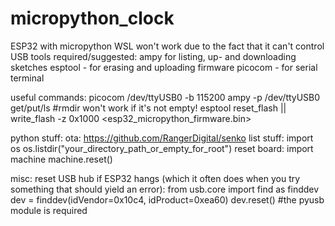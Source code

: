 # micropython_clock
ESP32 with micropython
WSL won't work due to the fact that it can't control USB
tools required/suggested:
  ampy for listing, up- and downloading sketches
  esptool - for erasing and uploading firmware
  picocom - for serial terminal

useful commands:
  picocom /dev/ttyUSB0 -b 115200
  ampy -p /dev/ttyUSB0 get/put/ls    #rmdir won't work if it's not empty!
  esptool reset_flash || write_flash -z 0x1000 <esp32_micropython_firmware.bin>

python stuff:
  ota:
    https://github.com/RangerDigital/senko
  list stuff:
    import os
    os.listdir("your_directory_path_or_empty_for_root")
  reset board:
    import machine
    machine.reset()

misc:
  reset USB hub if ESP32 hangs (which it often does when you try something that should yield an error):
    from usb.core import find as finddev
    dev = finddev(idVendor=0x10c4, idProduct=0xea60)
    dev.reset()
    #the pyusb module is required
